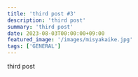 ```yaml
---
title: 'third post #3'
description: 'third post'
summary: 'third post'
date: 2023-08-03T00:00:00+09:00
featured_image: '/images/misyakaike.jpg'
tags: ['GENERAL']
---
```


third post
